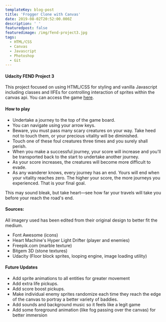 ```yaml
---
templateKey: blog-post
title: 'Frogger Clone with Canvas'
date: 2019-08-02T20:52:00.000Z
description: ' '
featuredpost: false
featuredimage: /img/fend-project3.jpg
tags:
  - HTML/CSS
  - Canvas
  - Javascript
  - Photoshop
  - Git
---
```


#### Udacity FEND Project 3
This project focused on using HTML/CSS for styling and vanilla Javascript including classes and IIFEs for controlling interaction of sprites within the canvas api. You can access the game [here](https://travisfranklin.github.io/FEND-Project3/).

#### How to play
- Undertake a journey to the top of the game board.  
- You can navigate using your arrow keys. 
- Beware, you must pass many scary creatures on your way. Take heed not to touch them, or your precious vitality will be diminished. 
- Touch one of these foul creatures three times and you surely shall perish.
- When you make a successful journey, your score will increase and you'll be transported back to the start to undertake another journey.  
- As your score increases, the creatures will become more difficult to evade.  
- As any wanderer knows, every journey has an end. Yours will end when your vitality reaches zero. The higher your score, the more journeys you experienced. That is your final goal.  

This may sound bleak, but take heart—see how far your travels will take you before your reach the road's end.

#### Sources:
All imagery used has been edited from their original design to better fit the medium.

- Font Awesome (icons)  
- Heart Machine's Hyper Light Drifter (player and enemies)  
- Freepik.com (marble texture)  
- Bitgem 3D (stone textures)  
- Udacity (Floor block sprites, looping engine, image loading utility)

#### Future Updates
- Add sprite animations to all entities for greater movement  
- Add extra life pickups.  
- Add score boost pickups.  
- Make individual enemy sprites randomize each time they reach the edge of the canvas to portray a better variety of baddies.  
- Add sounds and background music so it feels like a legit game  
- Add some foreground animation (like fog passing over the canvas) for better immersion  
